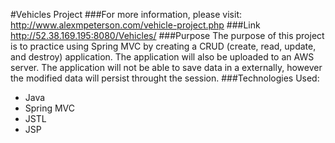 #Vehicles Project
###For more information, please visit: http://www.alexmpeterson.com/vehicle-project.php
###Link http://52.38.169.195:8080/Vehicles/
###Purpose
The purpose of this project is to practice using Spring MVC by creating a CRUD (create, read, update, and destroy) application.  The application will also be uploaded to an AWS server. The application will not be able to save data in a externally, however the modified data will persist throught the session.
###Technologies Used:
* Java
* Spring MVC
* JSTL
* JSP
